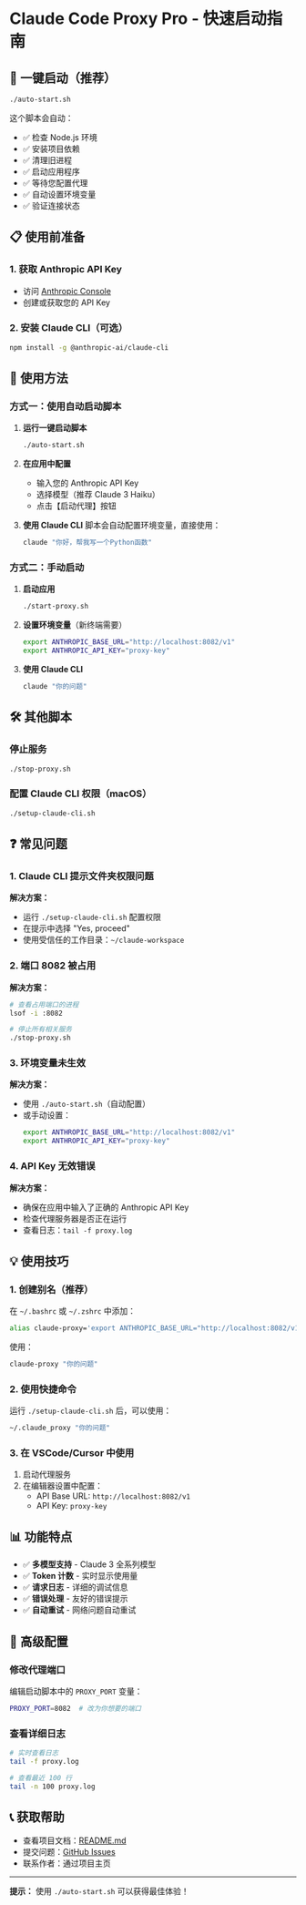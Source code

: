 # Claude Code Proxy Pro - 快速启动指南

## 🚀 一键启动（推荐）

```bash
./auto-start.sh
```

这个脚本会自动：
- ✅ 检查 Node.js 环境
- ✅ 安装项目依赖
- ✅ 清理旧进程
- ✅ 启动应用程序
- ✅ 等待您配置代理
- ✅ 自动设置环境变量
- ✅ 验证连接状态

## 📋 使用前准备

### 1. 获取 Anthropic API Key
- 访问 [Anthropic Console](https://console.anthropic.com/)
- 创建或获取您的 API Key

### 2. 安装 Claude CLI（可选）
```bash
npm install -g @anthropic-ai/claude-cli
```

## 🎯 使用方法

### 方式一：使用自动启动脚本

1. **运行一键启动脚本**
   ```bash
   ./auto-start.sh
   ```

2. **在应用中配置**
   - 输入您的 Anthropic API Key
   - 选择模型（推荐 Claude 3 Haiku）
   - 点击【启动代理】按钮

3. **使用 Claude CLI**
   脚本会自动配置环境变量，直接使用：
   ```bash
   claude "你好，帮我写一个Python函数"
   ```

### 方式二：手动启动

1. **启动应用**
   ```bash
   ./start-proxy.sh
   ```

2. **设置环境变量**（新终端需要）
   ```bash
   export ANTHROPIC_BASE_URL="http://localhost:8082/v1"
   export ANTHROPIC_API_KEY="proxy-key"
   ```

3. **使用 Claude CLI**
   ```bash
   claude "你的问题"
   ```

## 🛠️ 其他脚本

### 停止服务
```bash
./stop-proxy.sh
```

### 配置 Claude CLI 权限（macOS）
```bash
./setup-claude-cli.sh
```

## ❓ 常见问题

### 1. Claude CLI 提示文件夹权限问题

**解决方案：**
- 运行 `./setup-claude-cli.sh` 配置权限
- 在提示中选择 "Yes, proceed"
- 使用受信任的工作目录：`~/claude-workspace`

### 2. 端口 8082 被占用

**解决方案：**
```bash
# 查看占用端口的进程
lsof -i :8082

# 停止所有相关服务
./stop-proxy.sh
```

### 3. 环境变量未生效

**解决方案：**
- 使用 `./auto-start.sh`（自动配置）
- 或手动设置：
  ```bash
  export ANTHROPIC_BASE_URL="http://localhost:8082/v1"
  export ANTHROPIC_API_KEY="proxy-key"
  ```

### 4. API Key 无效错误

**解决方案：**
- 确保在应用中输入了正确的 Anthropic API Key
- 检查代理服务器是否正在运行
- 查看日志：`tail -f proxy.log`

## 💡 使用技巧

### 1. 创建别名（推荐）

在 `~/.bashrc` 或 `~/.zshrc` 中添加：
```bash
alias claude-proxy='export ANTHROPIC_BASE_URL="http://localhost:8082/v1" && export ANTHROPIC_API_KEY="proxy-key" && claude'
```

使用：
```bash
claude-proxy "你的问题"
```

### 2. 使用快捷命令

运行 `./setup-claude-cli.sh` 后，可以使用：
```bash
~/.claude_proxy "你的问题"
```

### 3. 在 VSCode/Cursor 中使用

1. 启动代理服务
2. 在编辑器设置中配置：
   - API Base URL: `http://localhost:8082/v1`
   - API Key: `proxy-key`

## 📊 功能特点

- ✅ **多模型支持** - Claude 3 全系列模型
- ✅ **Token 计数** - 实时显示使用量
- ✅ **请求日志** - 详细的调试信息
- ✅ **错误处理** - 友好的错误提示
- ✅ **自动重试** - 网络问题自动重试

## 🔧 高级配置

### 修改代理端口

编辑启动脚本中的 `PROXY_PORT` 变量：
```bash
PROXY_PORT=8082  # 改为你想要的端口
```

### 查看详细日志

```bash
# 实时查看日志
tail -f proxy.log

# 查看最近 100 行
tail -n 100 proxy.log
```

## 📞 获取帮助

- 查看项目文档：[README.md](README.md)
- 提交问题：[GitHub Issues](https://github.com/your-repo/issues)
- 联系作者：通过项目主页

---

**提示：** 使用 `./auto-start.sh` 可以获得最佳体验！